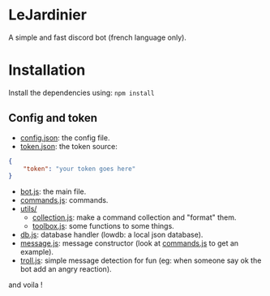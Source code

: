 # LeJardinier

A simple and fast discord bot (french language only).

# Installation

Install the dependencies using:
```npm install```

## Config and token

* [config.json](./config.json): the config file.
* [token.json](./token.json): the token source:
```json
{
	"token": "your token goes here"
}
```
* [bot.js](./bot.js): the main file.
* [commands.js](./commands.js): commands.
* [utils/](./utils/)
	* [collection.js](./utils/collection.js): make a command collection and "format" them.
	* [toolbox.js](./utils/toolbox.js): some functions to some things.
* [db.js](./db.js): database handler (lowdb: a local json database).
* [message.js](./message.js): message constructor (look at [commands.js](./commands.js) to get an example).
* [troll.js](./troll.js): simple message detection for fun (eg: when someone say ok the bot add an angry reaction).

and voila !